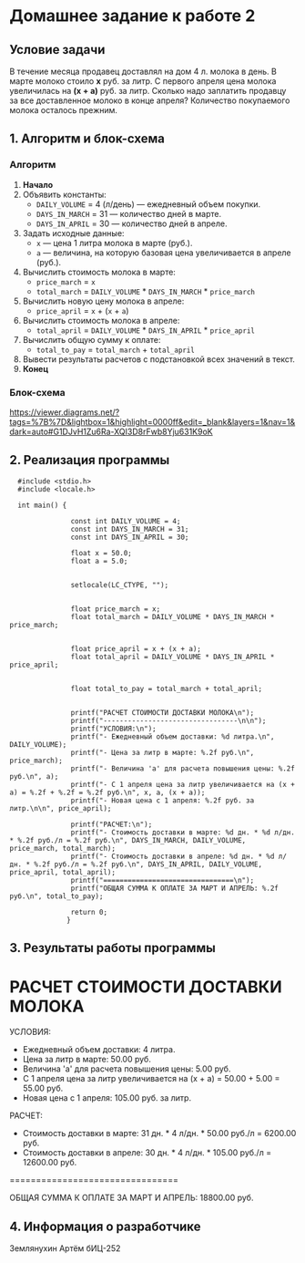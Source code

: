 # Домашнее задание к работе 2

## Условие задачи
В течение месяца продавец доставлял на дом 4 л. молока в день. В марте молоко стоило **x** руб. за литр. С первого апреля цена молока увеличилась на **(x + a)** руб. за литр. Сколько надо заплатить продавцу за все доставленное молоко в конце апреля? Количество покупаемого молока осталось прежним.

## 1. Алгоритм и блок-схема

### Алгоритм
1. **Начало**
2. Объявить константы:
   - `DAILY_VOLUME` = 4 (л/день) — ежедневный объем покупки.
   - `DAYS_IN_MARCH` = 31 — количество дней в марте.
   - `DAYS_IN_APRIL` = 30 — количество дней в апреле.
3. Задать исходные данные:
   - `x` — цена 1 литра молока в марте (руб.).
   - `a` — величина, на которую базовая цена увеличивается в апреле (руб.).
4. Вычислить стоимость молока в марте:
   - `price_march` = `x`
   - `total_march` = `DAILY_VOLUME` * `DAYS_IN_MARCH` * `price_march`
5. Вычислить новую цену молока в апреле:
   - `price_april` = `x` + (`x` + `a`)
6. Вычислить стоимость молока в апреле:
   - `total_april` = `DAILY_VOLUME` * `DAYS_IN_APRIL` * `price_april`
7. Вычислить общую сумму к оплате:
   - `total_to_pay` = `total_march` + `total_april`
8. Вывести результаты расчетов с подстановкой всех значений в текст.
9. **Конец**

### Блок-схема

 

https://viewer.diagrams.net/?tags=%7B%7D&lightbox=1&highlight=0000ff&edit=_blank&layers=1&nav=1&dark=auto#G1DJvH1Zu6Ra-XQI3D8rFwb8Yju631K9oK


## 2. Реализация программы
      #include <stdio.h>
      #include <locale.h>

      int main() {
                   
                   const int DAILY_VOLUME = 4;     
                   const int DAYS_IN_MARCH = 31;
                   const int DAYS_IN_APRIL = 30;

                   float x = 50.0;  
                   float a = 5.0;   


                   setlocale(LC_CTYPE, "");

                   
                   float price_march = x;
                   float total_march = DAILY_VOLUME * DAYS_IN_MARCH * price_march;

                  
                   float price_april = x + (x + a); 
                   float total_april = DAILY_VOLUME * DAYS_IN_APRIL * price_april;

                  
                   float total_to_pay = total_march + total_april;

                   
                   printf("РАСЧЕТ СТОИМОСТИ ДОСТАВКИ МОЛОКА\n");
                   printf("---------------------------------\n\n");
                   printf("УСЛОВИЯ:\n");
                   printf("- Ежедневный объем доставки: %d литра.\n", DAILY_VOLUME);
                   printf("- Цена за литр в марте: %.2f руб.\n", price_march);
                   printf("- Величина 'a' для расчета повышения цены: %.2f руб.\n", a);
                   printf("- С 1 апреля цена за литр увеличивается на (x + a) = %.2f + %.2f = %.2f руб.\n", x, a, (x + a));
                   printf("- Новая цена с 1 апреля: %.2f руб. за литр.\n\n", price_april);

                   printf("РАСЧЕТ:\n");
                   printf("- Стоимость доставки в марте: %d дн. * %d л/дн. * %.2f руб./л = %.2f руб.\n", DAYS_IN_MARCH, DAILY_VOLUME, price_march, total_march);
                   printf("- Стоимость доставки в апреле: %d дн. * %d л/дн. * %.2f руб./л = %.2f руб.\n", DAYS_IN_APRIL, DAILY_VOLUME, price_april, total_april);
                   printf("================================\n");
                   printf("ОБЩАЯ СУММА К ОПЛАТЕ ЗА МАРТ И АПРЕЛЬ: %.2f руб.\n", total_to_pay);

                   return 0;
                  }
## 3. Результаты работы программы

РАСЧЕТ СТОИМОСТИ ДОСТАВКИ МОЛОКА
================================

УСЛОВИЯ:
- Ежедневный объем доставки: 4 литра.
- Цена за литр в марте: 50.00 руб.
- Величина 'a' для расчета повышения цены: 5.00 руб.
- С 1 апреля цена за литр увеличивается на (x + a) = 50.00 + 5.00 = 55.00 руб.
- Новая цена с 1 апреля: 105.00 руб. за литр.

РАСЧЕТ:
- Стоимость доставки в марте: 31 дн. * 4 л/дн. * 50.00 руб./л = 6200.00 руб.
- Стоимость доставки в апреле: 30 дн. * 4 л/дн. * 105.00 руб./л = 12600.00 руб.


================================

ОБЩАЯ СУММА К ОПЛАТЕ ЗА МАРТ И АПРЕЛЬ: 18800.00 руб.
## 4. Информация о разработчике

Землянухин Артём бИЦ-252
